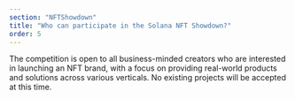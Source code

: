 ```yaml
---
section: "NFTShowdown"
title: "Who can participate in the Solana NFT Showdown?"
order: 5
---
```


The competition is open to all business-minded creators who are interested in launching an NFT brand, with a focus on providing real-world products and solutions across various verticals. No existing projects will be accepted at this time.
